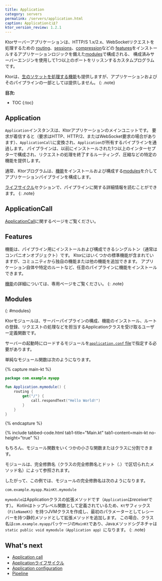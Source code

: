```yaml
---
title: Application
category: servers
permalink: /servers/application.html
caption: Applicationとは? 
ktor_version_review: 1.2.1
---
```


Ktorサーバーアプリケーションは、HTTP/S 1.x/2.x、WebSocketリクエストを処理するための
[routing](/servers/features/routing.html)、[sessions](/servers/features/sessions.html)、[compression](/servers/features/compression.html)などの
[features](#features)をインストールするアプリケーションロジックを備えた[modules](#modules)で構成される、
構成済みサーバーエンジンを使用して1つ以上のポートをリッスンするカスタムプログラムです。

Ktorは、[生のソケットを処理する機能](/servers/raw-sockets.html)も提供しますが、アプリケーションおよびそのパイプラインの一部としては提供しません。
{: .note}

**目次:**

* TOC
{:toc}

## Application

`Application`インスタンスは、Ktorアプリケーションのメインユニットです。
要求が着信すると（要求はHTTP、HTTP/2、またはWebSocket要求の場合があります）、`ApplicationCall`に変換され、`Application`が所有するパイプラインを通過します。
パイプラインは、以前にインストールされた1つ以上のインターセプターで構成され、リクエストの処理を終了するルーティング、圧縮などの特定の機能を提供します。

通常、Ktorプログラムは、[機能](#features)をインストールおよび構成する[modules](#modules)を介してアプリケーションパイプラインを構成します。

[ライフサイクル](/servers/lifecycle.html)セクションで、パイプラインに関する詳細情報を読むことができます。
{: .note}

## ApplicationCall

[ApplicationCall](/servers/calls.html)に関するページをご覧ください。

## Features

機能は、パイプライン用にインストールおよび構成できるシングルトン（通常はコンパニオンオブジェクト）です。
Ktorにはいくつかの標準機能が含まれていますが、コミュニティから独自の機能または他の機能を追加できます。
アプリケーション自体や特定のルートなど、任意のパイプラインに機能をインストールできます。

[機能](/servers/features.html)の詳細については、専用ページをご覧ください。
{: .note}

## Modules
{: #modules}

Ktorモジュールは、サーバーパイプラインの構成、機能のインストール、ルートの登録、リクエストの処理などを担当するApplicationクラスを受け取るユーザー定義関数です。

サーバーの起動時にロードするモジュールを[`application.conf` file](/servers/configuration.html#hocon-file)で指定する必要があります。

単純なモジュール関数は次のようになります。

{% capture main-kt %}
```kotlin
package com.example.myapp

fun Application.mymodule() {
    routing {
        get("/") {
            call.respondText("Hello World!")
        }
    }
}
```
{% endcapture %}

{% include tabbed-code.html
    tab1-title="Main.kt" tab1-content=main-kt
    no-height="true"
%}

もちろん、モジュール関数をいくつかの小さな関数またはクラスに分割できます。

モジュールは、完全修飾名（クラスの完全修飾名とドット（.）で区切られたメソッド名）によって参照されます。

したがって、この例では、モジュールの完全修飾名は次のようになります。

```
com.example.myapp.MainKt.mymodule
```

`mymodule`はApplicationクラスの拡張メソッドです（`Application`は*receiver*です）。
Kotlinはトップレベル関数として定義されているため、`Kt`サフィックス（`FileNameKt`）を持つJVMクラスを作成し、最初のパラメーターとしてレシーバーを持つ静的メソッドとして拡張メソッドを追加します。
この場合、クラス名は`com.example.myapp`パッケージの`MainKt`であり、Javaメソッドシグネチャは`static public void mymodule（Application app）`になります。
{: .note}

## What's next

- [Application call](/servers/calls.html)
- [Applicationライフサイクル](/servers/lifecycle.html)
- [Application configuration](/servers/configuration.html)
- [Pipeline](/advanced/pipeline)
